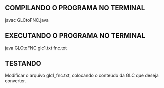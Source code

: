 ## COMPILANDO O PROGRAMA NO TERMINAL

javac GLCtoFNC.java

## EXECUTANDO O PROGRAMA NO TERMINAL

java GLCtoFNC glc1.txt fnc.txt

## TESTANDO

Modificar o arquivo glc1_fnc.txt, colocando o conteúdo da GLC que deseja converter.
